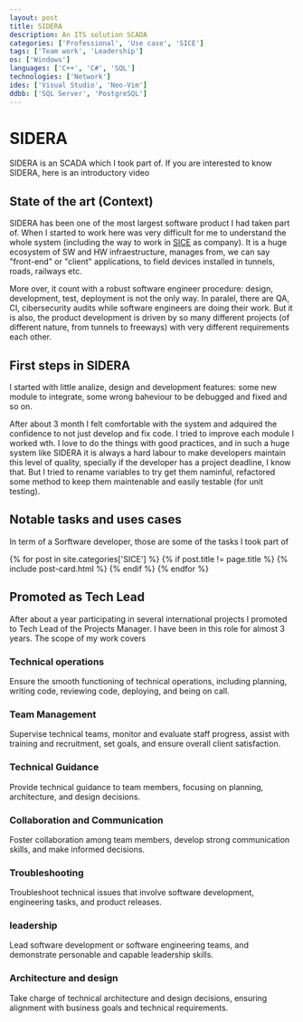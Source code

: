 ```yaml
---
layout: post
title: SIDERA
description: An ITS solution SCADA
categories: ['Professional', 'Use case', 'SICE']
tags: ['Team work', 'Leadership']
os: ['Windows']
languages: ['C++', 'C#', 'SQL']
technologies: ['Network']
ides: ['Visual Studio', 'Neo-Vim']
ddbb: ['SQL Server', 'PostgreSQL']
---
```


# SIDERA
SIDERA is an SCADA which I took part of. If you are interested to know SIDERA, here is an introductory video

## State of the art (Context)
SIDERA has been one of the most largest software product I had taken part of. When I started to work here was very difficult for me to understand the whole system (including the way to work in [SICE](/career/#sice-its-2021now) as company). It is a huge ecosystem of SW and HW infraestructure, manages from, we can say "front-end" or "client" applications, to field devices installed in tunnels, roads, railways etc. 

More over, it count with a robust software engineer procedure: design, development, test, deployment is not the only way. In paralel, there are QA, CI, cibersecurity audits while software engineers are doing their work. But it is also, the product development is driven by so many different projects (of different nature, from tunnels to freeways) with very different requirements each other.

## First steps in SIDERA
I started with little analize, design and development features: some new module to integrate, some wrong baheviour to be debugged and fixed and so on.

After about 3 month I felt comfortable with the system and adquired the confidence to not just develop and fix code. I tried to improve each module I worked wth. I love to do the things with good practices, and in such a huge system like SIDERA it is always a hard labour to make developers maintain this level of quality, specially if the developer has a project deadline, I know that. But I tried to rename variables to try get them naminful, refactored some method to keep them maintenable and easily testable (for unit testing).

## Notable tasks and uses cases
In term of a Sorftware developer, those are some of the tasks I took part of
<div class="posts">
    {% for post in site.categories['SICE'] %}
        {% if post.title != page.title %}
            {% include post-card.html %}
        {% endif %}
    {% endfor %}
</div>

## Promoted as Tech Lead
After about a year participating in several international projects I promoted to Tech Lead of the Projects Manager. I have been in this role for almost 3 years. The scope of my work covers

### Technical operations
Ensure the smooth functioning of technical operations, including planning, writing code, reviewing code, deploying, and being on call.

### Team Management
Supervise technical teams, monitor and evaluate staff progress, assist with training and recruitment, set goals, and ensure overall client satisfaction.

### Technical Guidance
Provide technical guidance to team members, focusing on planning, architecture, and design decisions.

### Collaboration and Communication
Foster collaboration among team members, develop strong communication skills, and make informed decisions.

### Troubleshooting
Troubleshoot technical issues that involve software development, engineering tasks, and product releases.

### leadership
Lead software development or software engineering teams, and demonstrate personable and capable leadership skills.

### Architecture and design
Take charge of technical architecture and design decisions, ensuring alignment with business goals and technical requirements.

